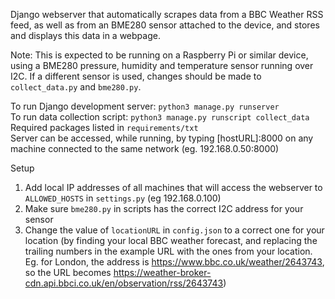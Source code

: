 Django webserver that automatically scrapes data from a BBC Weather RSS feed, as well as from an BME280 sensor attached to the device, and stores and displays this data in a webpage.

Note: This is expected to be running on a Raspberry Pi or similar device, using a BME280 pressure, humidity and temperature sensor running over I2C. If a different sensor is used, changes should be made to `collect_data.py` and `bme280.py`.

To run Django development server: `python3 manage.py runserver` <br />
To run data collection script: `python3 manage.py runscript collect_data` <br />
Required packages listed in `requirements/txt` <br />
Server can be accessed, while running, by typing [hostURL]:8000 on any machine connected to the same network (eg. 192.168.0.50:8000)

Setup
1) Add local IP addresses of all machines that will access the webserver to `ALLOWED_HOSTS` in `settings.py` (eg 192.168.0.100) <br />
2) Make sure `bme280.py` in scripts has the correct I2C address for your sensor <br />
3) Change the value of `locationURL` in `config.json` to a correct one for your location (by finding your local BBC weather forecast, and replacing the trailing numbers in the example URL with the ones from your location. Eg. for London, the address is https://www.bbc.co.uk/weather/2643743, so the URL becomes https://weather-broker-cdn.api.bbci.co.uk/en/observation/rss/2643743)

